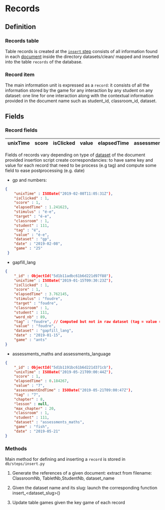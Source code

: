 # Records


## Definition

### Records table
Table records is created at the [`insert` step](./steps.md) consists of all information found in each [document](./files.md) inside the directory datasets/clean/ mapped and inserted into the table `records` of the database.

### Record item
The main information unit is expressed as a `record`: it consists of all the information stored by the game for any interaction by any student on any dataset: one line for one interaction along with the contextual information provided in the document name such as student_id, classroom_id, dataset.

## Fields
### Record fields

|unixTime |score|isClicked | value| elapsedTime| assessmentEndTime| tag | chapter | classroom |student | group | dataset | subject | game | word | day | stimulus | target|
|----------|----|-----| -----| -----------| -----------------| --- | ------- | --------- |------- | ----- | ------- | ------- | ---- |----- |----|----- |----|


Fields of records vary depending on type of [dataset](./datasets.md) of the document provided
insertion script create correspondancies:
to have same key and value for each record that need to be process (e.g tag)
and compute some field to ease postprocessing (e.g. date)

- gp and numbers:

```json
{
    "unixTime" : ISODate("2019-02-08T11:05:31Z"),
    "isClicked" : 1,
    "score" : 1,
    "elapsedTime" : 1.241623,
    "stimulus" : "é-e",
    "target" : "é-e",
    "classroom" : 1,
    "student" : 111,
    "tag" : "é",
    "value" : "é-e",
    "dataset" : "gp",
    "date" : "2019-02-08",
    "game" : "25"
 }
```

- gapfill_lang

```json
{
    "_id" : ObjectId("5d1b11adbc61b6d221d97f88"),
    "unixTime" : ISODate("2019-01-15T09:30:23Z"),
    "isClicked" : 1,
    "score" : 1,
    "elapsedTime" : 3.762145,
    "stimulus" : "foudre",
    "target" : "foudre",
    "classroom" : 1,
    "student" : 111,
    "word_nb" : 89,
    "tag" : "foudre", // Computed but not in raw dataset (tag = value = target)
    "value" : "foudre",
    "dataset" : "gapfill_lang",
    "date" : "2019-01-15",
    "game" : "ants"
}
```

- assessments_maths and assessments_language
```json
{
    "_id" : ObjectId("5d1b1191bc61b6d221d371cb"),
    "unixTime" : ISODate("2019-05-21T09:00:44Z"),
    "score" : 1,
    "elapsedTime" : 0.184267,
    "value" : "7",
    "assessmentEndTime" : ISODate("2019-05-21T09:00:47Z"),
    "tag" : "7",
    "chapter" : 8,
    "lesson" : null,
    "max_chapter" : 20,
    "classroom" : 1,
    "student" : 111,
    "dataset" : "assessments_maths",
    "game" : "fish",
    "date" : "2019-05-21"
}
```

### Methods

Main method for defining and inserting a `record` is stored in `db/steps/insert.py`

1. Generate the references of a given document:
  extract from filename: ClassroomNb, TabletNb,StudentNb, dataset_name

2. Given the dataset name and its slug: launch the corresponding function
    insert_<dataset_slug>()

3. Update table games given the key game of each record
